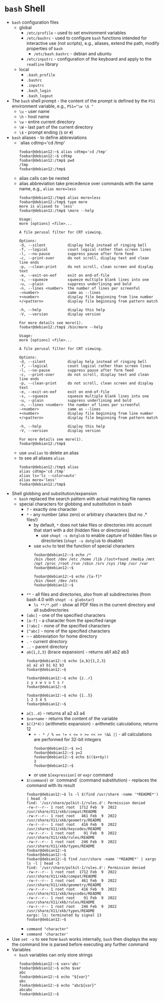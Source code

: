 # `bash` Shell

- `bash` configuration files
    - global
        - `/etc/profile` - used to set environment variables
        - `/etc/bashrc` - used to configure `bash` functions intended for interactive use (not scripts), e.g., aliases, extend the path, modify properties of `bash`
            - `/etc/bash.bashrc` - debian and ubuntu            
        - `/etc/inputrc` - configuration of the keyboard and apply to the `readline` library
    - local
        - `.bash_profile`
        - `.bashrc`
        - `.inputrc`
        - `.bash_login`
        - `.bash_logout`
- The `bash` shell prompt - the content of the prompt is defined by the `PS1` environment variable, e.g., `PS1="\w \$ "`
    - `\u` - user name
    - `\h` - host name
    - `\w` - entire current directory
    - `\W` - last part of the current directory
    - `\$` - prompt ending (`$` or `#`)
- `bash` aliases - to define abbreviations
    - `alias cdtmp='cd /tmp'
        ```
        foobar@debian12:~$ alias cdtmp='cd /tmp'
        foobar@debian12:~$ cdtmp
        foobar@debian12:/tmp$ pwd
        /tmp
        foobar@debian12:/tmp$ 
        ```
    - alias calls can be nested
    - alias abbreviation take precedence over commands with the same name, e.g., `alias more=less`
        ```
        foobar@debian12:/tmp$ alias more=less
        foobar@debian12:/tmp$ type more
        more is aliased to `less'
        foobar@debian12:/tmp$ \more --help

        Usage:
        more [options] <file>...

        A file perusal filter for CRT viewing.

        Options:
        -d, --silent          display help instead of ringing bell
        -f, --logical         count logical rather than screen lines
        -l, --no-pause        suppress pause after form feed
        -c, --print-over      do not scroll, display text and clean line ends
        -p, --clean-print     do not scroll, clean screen and display text
        -e, --exit-on-eof     exit on end-of-file
        -s, --squeeze         squeeze multiple blank lines into one
        -u, --plain           suppress underlining and bold
        -n, --lines <number>  the number of lines per screenful
        -<number>             same as --lines
        +<number>             display file beginning from line number
        +/<pattern>           display file beginning from pattern match

        -h, --help            display this help
        -V, --version         display version

        For more details see more(1).
        foobar@debian12:/tmp$ /bin/more --help

        Usage:
        more [options] <file>...

        A file perusal filter for CRT viewing.

        Options:
        -d, --silent          display help instead of ringing bell
        -f, --logical         count logical rather than screen lines
        -l, --no-pause        suppress pause after form feed
        -c, --print-over      do not scroll, display text and clean line ends
        -p, --clean-print     do not scroll, clean screen and display text
        -e, --exit-on-eof     exit on end-of-file
        -s, --squeeze         squeeze multiple blank lines into one
        -u, --plain           suppress underlining and bold
        -n, --lines <number>  the number of lines per screenful
        -<number>             same as --lines
        +<number>             display file beginning from line number
        +/<pattern>           display file beginning from pattern match

        -h, --help            display this help
        -V, --version         display version

        For more details see more(1).
        foobar@debian12:/tmp$ 
        ```
    - use `unalias` to delete an alias
    - to see all aliases `alias`
        ```
        foobar@debian12:/tmp$ alias
        alias cdtmp='cd /tmp'
        alias ls='ls --color=auto'
        alias more='less'
        foobar@debian12:/tmp$ 
        ```
- Shell globbing and substitution/expansion
    - `bash` replaced the search pattern with actual matching file names
    - special characters for globbing and substitution in bash
        - `?` - exactly one character
        - `*` - any number (also zero) or arbitrary characters (but no .* files!)
            - by default, `*` does not take files or directories into account that start with a dot (hidden files or directories)
                - use `shopt -s dotglob` to enable capture of hidden files or directories (`shopt -u dotglob` to disable)
            - use `echo` to test the function of special characters
                ```
                foobar@debian12:~$ echo /*
                /bin /boot /dev /etc /home /lib /lost+found /media /mnt /opt /proc /root /run /sbin /srv /sys /tmp /usr /var
                foobar@debian12:~$ 

                foobar@debian12:~$ echo /[a-f]*
                /bin /boot /dev /etc
                foobar@debian12:~$ 
                ```            
        - `**` - all files and directories, also from all subdirectories (from bash 4.0 with `shopt -s globstar`)
            - `ls **/*.pdf` - show all PDF files in the current directory and all subdirectories
        - `[abc]` - one of the specified characters
        - `[a-f]` - a character from the specified range
        - `[!abc]` - none of the specified characters
        - `[^abc]` - none of the specified characters
        - `~` - abbreviation for home directory
        - `.` - current directory
        - `..` - parent directory
        - `ab{1,2,3}` (brace expansion) - returns ab1 ab2 ab3
            ```
            foobar@debian12:~$ echo {a,b}{1,2,3}
            a1 a2 a3 b1 b2 b3
            foobar@debian12:~$ 

            foobar@debian12:~$ echo {z..r}
            z y x w v u t s r
            foobar@debian12:~$ 

            foobar@debian12:~$ echo {1..5}
            1 2 3 4 5
            foobar@debian12:~$ 
            ```
        - `a{1..4}` - returns a1 a2 a3 a4
        - `$varname` - returns the content of the variable
        - `$((3*4))` (arithmetic expansion) - arithmetic calculations; returns 12
            - `+ - * / % == != < <= > >= << >> !&& ||` - all calculations are performed for 32-bit integers
                ```
                foobar@debian12:~$ x=1
                foobar@debian12:~$ y=2
                foobar@debian12:~$ echo $(($x+$y))
                3
                foobar@debian12:~$ 
                ```
            - or use `$[expression]` or `expr` command            
        - `$(command)` or \`command\` (command substitution) - replaces the command with its result
            ```
            foobar@debian12:~$ ls -l $(find /usr/share -name '*README*') | head -5
            find: '/usr/share/polkit-1/rules.d': Permission denied
            -rw-r--r-- 1 root root  1712 Feb  9  2022 /usr/share/X11/xkb/compat/README
            -rw-r--r-- 1 root root   461 Feb  9  2022 /usr/share/X11/xkb/geometry/README
            -rw-r--r-- 1 root root   416 Feb  9  2022 /usr/share/X11/xkb/keycodes/README
            -rw-r--r-- 1 root root    91 Feb  9  2022 /usr/share/X11/xkb/rules/README
            -rw-r--r-- 1 root root   246 Feb  9  2022 /usr/share/X11/xkb/types/README
            foobar@debian12:~$ 
            foobar@debian12:~$ 
            foobar@debian12:~$ find /usr/share -name '*README*' | xargs ls -l | head -5
            find: '/usr/share/polkit-1/rules.d': Permission denied
            -rw-r--r-- 1 root root  1712 Feb  9  2022 /usr/share/X11/xkb/compat/README
            -rw-r--r-- 1 root root   461 Feb  9  2022 /usr/share/X11/xkb/geometry/README
            -rw-r--r-- 1 root root   416 Feb  9  2022 /usr/share/X11/xkb/keycodes/README
            -rw-r--r-- 1 root root    91 Feb  9  2022 /usr/share/X11/xkb/rules/README
            -rw-r--r-- 1 root root   246 Feb  9  2022 /usr/share/X11/xkb/types/README
            xargs: ls: terminated by signal 13
            foobar@debian12:~$             
            ```
        - `command "character"`
        - `command 'character'`    
- Use `set -x` to see how `bash` works internally, `bash` then displays the way the command line is parsed before executing any further command
- Variables
    - `bash` variables can only store strings
        ```
        foobar@debian12:~$ var='abc'
        foobar@debian12:~$ echo $var
        abc
        foobar@debian12:~$ echo "${var}"
        abc
        foobar@debian12:~$ echo "abc${var}"
        abcabc
        foobar@debian12:~$ 
        ```